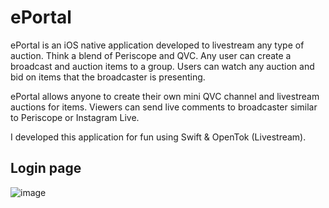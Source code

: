 # ePortal

ePortal is an iOS native application developed to livestream any type of auction.  Think a blend of Periscope and QVC.  Any user can create a broadcast and auction items to a group.  Users can watch any auction and bid on items that the broadcaster is presenting.

ePortal allows anyone to create their own mini QVC channel and livestream auctions for items.  Viewers can send live comments to broadcaster similar to Periscope or Instagram Live.

I developed this application for fun using Swift & OpenTok (Livestream).

## Login page

![image](https://user-images.githubusercontent.com/6377577/77604265-73a6ca00-6ee8-11ea-9e93-0261c5316791.png)

